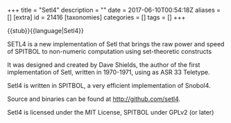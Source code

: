 +++
title = "Setl4"
description = ""
date = 2017-06-10T00:54:18Z
aliases = []
[extra]
id = 21416
[taxonomies]
categories = []
tags = []
+++

{{stub}}{{language|Setl4}}

SETL4 is a new implementation of Setl that brings the raw power and speed of SPITBOL to non-numeric computation using set-theoretic constructs

It was designed and created by Dave Shields, the author of the first implementation of Setl, written in 1970-1971, using as ASR 33 Teletype.

Setl4 is written in SPITBOL, a very efficient implementation of Snobol4.

Source and binaries can be found at http://github.com/setl4.

Setl4 is licensed under the MIT License, SPITBOL under GPLv2 (or later)
